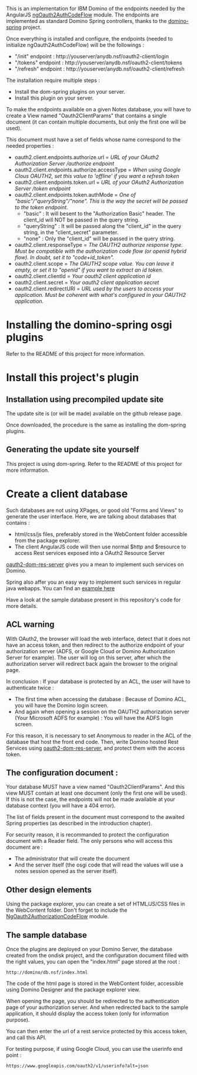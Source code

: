 This is an implementation for IBM Domino of the endpoints needed by the AngularJS [ngOauth2AuthCodeFlow](https://github.com/lhervier/oauth2-ng-auth-code-flow) module.
The endpoints are implemented as standard Domino Spring controllers, thanks to the [domino-spring](https://github.com/lhervier/dom-spring) project.

Once everything is installed and configure, the endpoints (needed to initialize ngOauth2AuthCodeFlow) will be the followings :

- "/init" endpoint : http://youserver/anydb.nsf/oauth2-client/login
- "/tokens" endpoint : http://youserver/anydb.nsf/oauth2-client/tokens
- "/refresh" endpoint : http://youserver/anydb.nsf/oauth2-client/refresh

The installation require multiple steps :

- Install the dom-spring plugins on your server.
- Install this plugin on your server.

To make the endpoints available on a given Notes database, you will have to create a View named "Oauth2ClientParams" that contains a single document (it can contain multiple 
documents, but only the first one will be used).

This document must have a set of fields whose name correspond to the needed properties :

- oauth2.client.endpoints.authorize.url = *URL of your OAuth2 Authorization Server /authorize endpoint*
- oauth2.client.endpoints.authorize.accessType = *When using Google Clous OAUTH2, set this value to 'offline' if you want a refresh token*
- oauth2.client.endpoints.token.url = *URL of your OAuth2 Authorization Server /token endpoint*
- oauth2.client.endpoints.token.authMode = *One of "basic"/"queryString"/"none". This is the way the secret will be passed to the token endpoint.*
	- "basic" : It will besent to the "Authorization Basic" header. The client_id will NOT be passed in the query string.
	- "queryString" : It will be passed along the "client_id" in the query string, in the "client_secret" parameter.
	- "none" : Only the "client_id" will be passed in the query string.
- oauth2.client.responseType = *The OAUTH2 authorize response type. Must be compatible with the authorization code flow (or openid hybrid flow). In doubt, set it to "code+id_token".*
- oauth2.client.scope = *The OAUTH2 scope value. You can leave it empty, or set it to "openid" if you want to extract an id token.*
- oauth2.client.clientId = *Your oauth2 client application id*
- oauth2.client.secret = *Your oauth2 client application secret*
- oauth2.client.redirectURI = *URL used by the users to access your application. Must be coherent with what's configured in your OAUTH2 application.*



# Installing the domino-spring osgi plugins

Refer to the README of this project for more information.



# Install this project's plugin

## Installation using precompiled update site

The update site is (or will be made) available on the github release page.

Once downloaded, the procedure is the same as installing the dom-spring plugins. 

## Generating the update site yourself

This project is using dom-spring. Refer to the README of this project for more information.



# Create a client database

Such databases are not using XPages, or good old "Forms and Views" to generate the user interface. Here, we are talking about databases that contains :

- html/css/js files, preferably stored in the WebContent folder accessible from the package explorer.
- The client AngularJS code will then use normal $http and $resource to access Rest services exposed into a OAuth2 Resource Server

[oauth2-dom-res-server](https://github.com/lhervier/oauth2-dom-res-server) gives you a mean to implement such services on Domino.

Spring also affer you an easy way to implement such services in regular java webapps. You can find an [example here](https://github.com/lhervier/oauth2-spring-res-server)

Have a look at the sample database present in this repository's code for more details.

## ACL warning

With OAuth2, the browser will load the web interface, detect that it does not have an access token, and then redirect to the authorize endpoint of your authorization 
server (ADFS, or Google Cloud or Domino Authorization Server for example). 
The user will log on this server, after which the authorization server will redirect back again the browser to the original page.

In conclusion : If your database is protected by an ACL, the user will have to authenticate twice :

- The first time when accessing the database : Because of Domino ACL, you will have the Domino login screen.
- And again when opening a session on the OAUTH2 authorization server (Your Microsoft ADFS for example) : You will have the ADFS login screen.

For this reason, it is necessary to set Anonymous to reader in the ACL of the database that host the front end code. 
Then, write Domino hosted Rest Services using [oauth2-dom-res-server](https://github.com/lhervier/oauth2-dom-res-server), and
protect them with the access token.

## The configuration document :

Your database MUST have a view named "Oauth2ClientParams". And this view MUST contain at least one document (only the first one will be used). 
If this is not the case, the endpoints will not be made available at your database context (you will have a 404 error).

The list of fields present in the document must correspond to the awaited Spring properties (as described in the introduction chapter).

For security reason, it is recommanded to protect the configuration document with a Reader field. The only persons who will access this document are :

- The administrator that will create the document
- And the server itself (the osgi code that will read the values will use a notes session opened as the server itself).

## Other design elements

Using the package explorer, you can create a set of HTML/JS/CSS files in the WebContent folder. 
Don't forget to include the [NgOauth2AuthorizationCodeFlow](https://github.com/lhervier/oauth2-ng-auth-code-flow) module. 

## The sample database

Once the plugins are deployed on your Domino Server, the database created from the ondisk project, and the configuration document filled with the right values,
you can open the "index.html" page stored at the root :

	http://domino/db.nsf/index.html

The code of the html page is stored in the WebContent folder, accessible using Domino Designer and the package explorer view.

When opening the page, you should be redirected to the authentication page of your authorization server. And when redirected back to the sample application,
it should display the access token (only for information purpose).

You can then enter the url of a rest service protected by this access token, and call this API.

For testing purpose, if using Google Cloud, you can use the userinfo end point :

	https://www.googleapis.com/oauth2/v1/userinfo?alt=json
